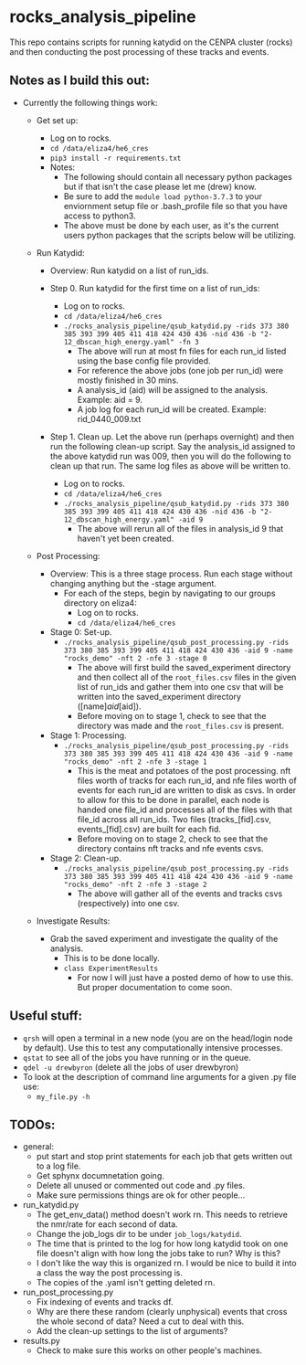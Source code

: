 # rocks_analysis_pipeline

This repo contains scripts for running katydid on the CENPA cluster (rocks) and then conducting the post processing of these tracks and events. 

## Notes as I build this out: 

* Currently the following things work: 
	* Get set up: 
		* Log on to rocks. 
		* `cd /data/eliza4/he6_cres`
		* `pip3 install -r requirements.txt`
		* Notes: 
			* The following should contain all necessary python packages but if that isn't the case please let me (drew) know. 
			* Be sure to add the `module load python-3.7.3` to your enviornment setup file or .bash_profile file so that you have access to python3.
			* The above must be done by each user, as it's the current users python packages that the scripts below will be utilizing.  

	* Run Katydid:
		* Overview: Run katydid on a list of run_ids.
		* Step 0. Run katydid for the first time on a list of run_ids: 
			* Log on to rocks. 
			* `cd /data/eliza4/he6_cres`
			* `./rocks_analysis_pipeline/qsub_katydid.py -rids 373 380 385 393 399 405 411 418 424 430 436 -nid 436 -b "2-12_dbscan_high_energy.yaml" -fn 3`
				* The above will run at most fn files for each run_id listed using the base config file provided. 
				* For reference the above jobs (one job per run_id) were mostly finished in 30 mins. 
				* A analysis_id (aid) will be assigned to the analysis. Example: aid = 9.
				* A job log for each run_id will be created. Example: rid_0440_009.txt

		* Step 1. Clean up. Let the above run (perhaps overnight) and then run the following clean-up script. Say the analysis_id assigned to the above katydid run was 009, then you will do the following to clean up that run. The same log files as above will be written to. 
			* Log on to rocks. 
			* `cd /data/eliza4/he6_cres`
			* `./rocks_analysis_pipeline/qsub_katydid.py -rids 373 380 385 393 399 405 411 418 424 430 436 -nid 436 -b "2-12_dbscan_high_energy.yaml" -aid 9`
				* The above will rerun all of the files in analysis_id 9 that haven't yet been created. 

	* Post Processing: 
		* Overview: This is a three stage process. Run each stage without changing anything but the -stage argument.
			* For each of the steps, begin by navigating to our groups directory on eliza4: 
				* Log on to rocks. 
				* `cd /data/eliza4/he6_cres`
		* Stage 0: Set-up.  
			* `./rocks_analysis_pipeline/qsub_post_processing.py -rids 373 380 385 393 399 405 411 418 424 430 436 -aid 9 -name "rocks_demo" -nft 2 -nfe 3 -stage 0`
				* The above will first build the saved_experiment directory and then collect all of the `root_files.csv` files in the given list of run_ids and gather them into one csv that will be written into the saved_experiment directory ([name]_aid_[aid]). 
				* Before moving on to stage 1, check to see that the directory was made and the `root_files.csv` is present. 
		* Stage 1: Processing.  
			* `./rocks_analysis_pipeline/qsub_post_processing.py -rids 373 380 385 393 399 405 411 418 424 430 436 -aid 9 -name "rocks_demo" -nft 2 -nfe 3 -stage 1`	
				* This is the meat and potatoes of the post processing. nft files worth of tracks for each run_id, and nfe files worth of events for each run_id are written to disk as csvs. In order to allow for this to be done in parallel, each node is handed one file_id and processes all of the files with that file_id across all run_ids. Two files (tracks_[fid].csv, events_[fid].csv) are built for each fid. 
				* Before moving on to stage 2, check to see that the directory contains nft tracks and nfe events csvs. 
		* Stage 2: Clean-up. 
			* `./rocks_analysis_pipeline/qsub_post_processing.py -rids 373 380 385 393 399 405 411 418 424 430 436 -aid 9 -name "rocks_demo" -nft 2 -nfe 3 -stage 2`
				* The above will gather all of the events and tracks csvs (respectively) into one csv. 

	* Investigate Results:
		* Grab the saved experiment and investigate the quality of the analysis. 
			* This is to be done locally. 
			* `class ExperimentResults`
				* For now I will just have a posted demo of how to use this. But proper documentation to come soon.  

## Useful stuff: 
* `qrsh` will open a terminal in a new node (you are on the head/login node by default). Use this to test any computationally intensive processes. 
* `qstat` to see all of the jobs you have running or in the queue. 
* `qdel -u drewbyron` (delete all the jobs of user drewbyron)
* To look at the description of command line arguments for a given .py file use: 
	* `my_file.py -h`


## TODOs: 

* general: 
	* put start and stop print statements for each job that gets written out to a log file. 
	* Get sphynx documnetation going. 
	* Delete all unused or commented out code and .py files. 
	* Make sure permissions things are ok for other people...
* run_katydid.py
	* The get_env_data() method doesn't work rn. This needs to retrieve the nmr/rate for each second of data. 
	* Change the job_logs dir to be under  `job_logs/katydid`. 
	* The time that is printed to the log for how long katydid took on one file doesn't align with how long the jobs take to run? Why is this?
	* I don't like the way this is organized rn. I would be nice to build it into a class the way the post processing is. 
	* The copies of the .yaml isn't getting deleted rn.
* run_post_processing.py
	* Fix indexing of events and tracks df. 
	* Why are there these random (clearly unphysical) events that cross the whole second of data? Need a cut to deal with this.  
	* Add the clean-up settings to the list of arguments?
* results.py
	* Check to make sure this works on other people's machines. 


